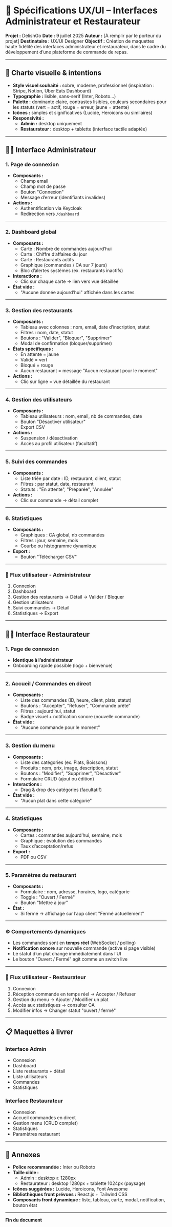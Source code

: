 # 📘 Spécifications UX/UI – Interfaces Administrateur et Restaurateur

**Projet :** DelishGo
**Date :** 9 juillet 2025
**Auteur :** [À remplir par le porteur du projet]
**Destinataire :** UX/UI Designer
**Objectif :** Création de maquettes haute fidélité des interfaces administrateur et restaurateur, dans le cadre du développement d’une plateforme de commande de repas.

---

## 🎨 Charte visuelle & intentions

- **Style visuel souhaité :** sobre, moderne, professionnel (inspiration : Stripe, Notion, Uber Eats Dashboard)
- **Typographie :** lisible, sans-serif (Inter, Roboto…)
- **Palette :** dominante claire, contrastes lisibles, couleurs secondaires pour les statuts (vert = actif, rouge = erreur, jaune = attente)
- **Icônes :** simples et significatives (Lucide, Heroicons ou similaires)
- **Responsivité :**
  - **Admin :** desktop uniquement
  - **Restaurateur :** desktop + tablette (interface tactile adaptée)

---

## 🧑‍💼 Interface Administrateur

### 1. Page de connexion
- **Composants :**
  - Champ email
  - Champ mot de passe
  - Bouton "Connexion"
  - Message d’erreur (identifiants invalides)
- **Actions :**
  - Authentification via Keycloak
  - Redirection vers `/dashboard`

---

### 2. Dashboard global
- **Composants :**
  - Carte : Nombre de commandes aujourd’hui
  - Carte : Chiffre d’affaires du jour
  - Carte : Restaurants actifs
  - Graphique (commandes / CA sur 7 jours)
  - Bloc d’alertes systèmes (ex. restaurants inactifs)
- **Interactions :**
  - Clic sur chaque carte → lien vers vue détaillée
- **État vide :**
  - "Aucune donnée aujourd’hui" affichée dans les cartes

---

### 3. Gestion des restaurants
- **Composants :**
  - Tableau avec colonnes : nom, email, date d’inscription, statut
  - Filtres : nom, date, statut
  - Boutons : "Valider", "Bloquer", "Supprimer"
  - Modal de confirmation (bloquer/supprimer)
- **États spécifiques :**
  - En attente = jaune
  - Validé = vert
  - Bloqué = rouge
  - Aucun restaurant = message "Aucun restaurant pour le moment"
- **Actions :**
  - Clic sur ligne = vue détaillée du restaurant

---

### 4. Gestion des utilisateurs
- **Composants :**
  - Tableau utilisateurs : nom, email, nb de commandes, date
  - Bouton "Désactiver utilisateur"
  - Export CSV
- **Actions :**
  - Suspension / désactivation
  - Accès au profil utilisateur (facultatif)

---

### 5. Suivi des commandes
- **Composants :**
  - Liste triée par date : ID, restaurant, client, statut
  - Filtres : par statut, date, restaurant
  - Statuts : "En attente", "Préparée", "Annulée"
- **Actions :**
  - Clic sur commande → détail complet

---

### 6. Statistiques
- **Composants :**
  - Graphiques : CA global, nb commandes
  - Filtres : jour, semaine, mois
  - Courbe ou histogramme dynamique
- **Export :**
  - Bouton "Télécharger CSV"

---

### 🧭 Flux utilisateur - Administrateur

1. Connexion
2. Dashboard
3. Gestion des restaurants → Détail → Valider / Bloquer
4. Gestion utilisateurs
5. Suivi commandes → Détail
6. Statistiques → Export

---

## 🧑‍🍳 Interface Restaurateur

### 1. Page de connexion
- **Identique à l’administrateur**
- Onboarding rapide possible (logo + bienvenue)

---

### 2. Accueil / Commandes en direct
- **Composants :**
  - Liste des commandes (ID, heure, client, plats, statut)
  - Boutons : "Accepter", "Refuser", "Commande prête"
  - Filtres : aujourd’hui, statut
  - Badge visuel + notification sonore (nouvelle commande)
- **État vide :**
  - "Aucune commande pour le moment"

---

### 3. Gestion du menu
- **Composants :**
  - Liste des catégories (ex. Plats, Boissons)
  - Produits : nom, prix, image, description, statut
  - Boutons : "Modifier", "Supprimer", "Désactiver"
  - Formulaire CRUD (ajout ou édition)
- **Interactions :**
  - Drag & drop des catégories (facultatif)
- **État vide :**
  - "Aucun plat dans cette catégorie"

---

### 4. Statistiques
- **Composants :**
  - Cartes : commandes aujourd’hui, semaine, mois
  - Graphique : évolution des commandes
  - Taux d’acceptation/refus
- **Export :**
  - PDF ou CSV

---

### 5. Paramètres du restaurant
- **Composants :**
  - Formulaire : nom, adresse, horaires, logo, catégorie
  - Toggle : "Ouvert / Fermé"
  - Bouton "Mettre à jour"
- **État :**
  - Si fermé → affichage sur l’app client "Fermé actuellement"

---

### ⚙️ Comportements dynamiques
- Les commandes sont en **temps réel** (WebSocket / polling)
- **Notification sonore** sur nouvelle commande (active si page visible)
- Le statut d’un plat change immédiatement dans l’UI
- Le bouton "Ouvert / Fermé" agit comme un switch live

---

### 🧭 Flux utilisateur - Restaurateur

1. Connexion
2. Réception commande en temps réel → Accepter / Refuser
3. Gestion du menu → Ajouter / Modifier un plat
4. Accès aux statistiques → consulter CA
5. Modifier infos → Changer statut "ouvert / fermé"

---

## 📋 Maquettes à livrer

### Interface Admin
- Connexion
- Dashboard
- Liste restaurants + détail
- Liste utilisateurs
- Commandes
- Statistiques

### Interface Restaurateur
- Connexion
- Accueil commandes en direct
- Gestion menu (CRUD complet)
- Statistiques
- Paramètres restaurant

---

## 📎 Annexes

- **Police recommandée :** Inter ou Roboto
- **Taille cible :**
  - Admin : desktop ≥ 1280px
  - Restaurateur : desktop 1280px + tablette 1024px (paysage)
- **Icônes suggérées :** Lucide, Heroicons, Font Awesome
- **Bibliothèques front prévues :** React.js + Tailwind CSS
- **Composants front dynamique :** liste, tableau, carte, modal, notification, bouton état

---

**Fin du document**

